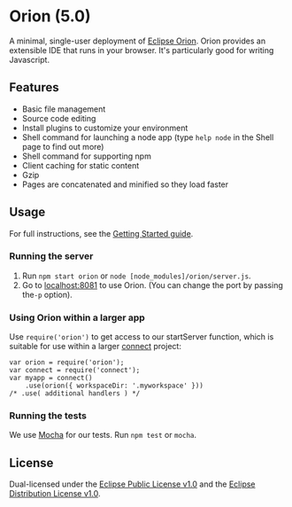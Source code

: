 # Orion (5.0)
A minimal, single-user deployment of [Eclipse Orion](http://www.eclipse.org/orion/). Orion provides an extensible IDE that runs in your browser. It's particularly good for writing Javascript.

## Features
* Basic file management
* Source code editing
* Install plugins to customize your environment
* Shell command for launching a node app (type ```help node``` in the Shell page to find out more)
* Shell command for supporting npm
* Client caching for static content
* Gzip
* Pages are concatenated and minified so they load faster

## Usage
For full instructions, see the [Getting Started guide](http://wiki.eclipse.org/Orion/Node/Getting_started).

### Running the server
1. Run ```npm start orion``` or ```node [node_modules]/orion/server.js```.
2. Go to [localhost:8081](http://localhost:8081) to use Orion. (You can change the port by passing the```-p``` option).

### Using Orion within a larger app
Use ```require('orion')``` to get access to our startServer function, which is suitable for use within a larger [connect](https://github.com/senchalabs/connect/) project:

```
var orion = require('orion');
var connect = require('connect');
var myapp = connect()
    .use(orion({ workspaceDir: '.myworkspace' }))
/* .use( additional handlers ) */
```

### Running the tests
We use [Mocha](https://github.com/visionmedia/mocha) for our tests. Run ```npm test``` or ```mocha```.

## License
Dual-licensed under the [Eclipse Public License v1.0](http://www.eclipse.org/legal/epl-v10.html) and the [Eclipse Distribution License v1.0](http://www.eclipse.org/org/documents/edl-v10.html).
